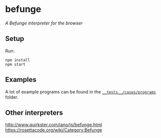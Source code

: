 # befunge
_A Befunge interpreter for the browser_

## Setup

Run:
```
npm install
npm start
```

## Examples

A lot of example programs can be found in the [`__tests__/cases/programs`](__tests__/cases/programs) folder.

## Other interpreters

http://www.quirkster.com/iano/js/befunge.html
https://rosettacode.org/wiki/Category:Befunge
